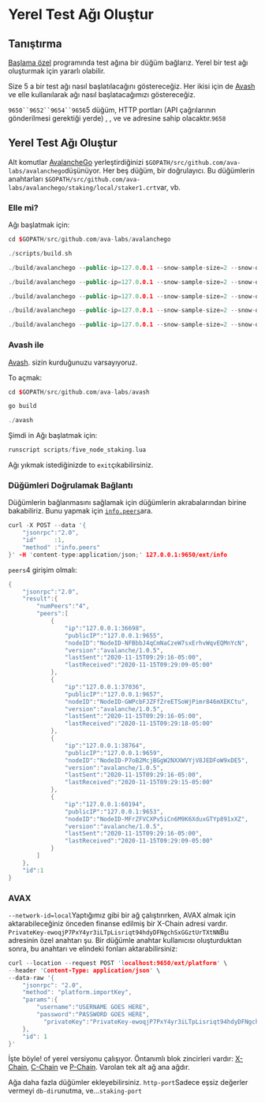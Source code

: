 # Yerel Test Ağı Oluştur

## Tanıştırma

[Başlama özel](https://avalanche.gitbook.io/avalanche/build/getting-started) programında test ağına bir düğüm bağlarız. Yerel bir test ağı oluşturmak için yararlı olabilir.

Size 5 a bir test ağı nasıl başlatılacağını göstereceğiz. Her ikisi için de [Avash](https://avalanche.gitbook.io/avalanche/build/tools/avash) ve elle kullanılarak ağı nasıl başlatacağımızı göstereceğiz.

`9650``9652``9654``9656`5 düğüm, HTTP portları \(API çağrılarının gönderilmesi gerektiği yerde\) , , ve ve adresine sahip olacaktır.`9658`

## Yerel Test Ağı Oluştur

Alt komutlar [AvalancheGo](https://avalanche.gitbook.io/avalanche/build/getting-started#download-avalanchego) yerleştirdiğinizi `$GOPATH/src/github.com/ava-labs/avalanchego`düşünüyor. Her beş düğüm, bir doğrulayıcı. Bu düğümlerin anahtarları `$GOPATH/src/github.com/ava-labs/avalanchego/staking/local/staker1.crt`var, vb.

### Elle mi?

Ağı başlatmak için:

```cpp
cd $GOPATH/src/github.com/ava-labs/avalanchego
```

```cpp
./scripts/build.sh
```

```cpp
./build/avalanchego --public-ip=127.0.0.1 --snow-sample-size=2 --snow-quorum-size=2 --http-port=9650 --staking-port=9651 --db-dir=db/node1 --staking-enabled=true --network-id=local --bootstrap-ips= --staking-tls-cert-file=$(pwd)/staking/local/staker1.crt --staking-tls-key-file=$(pwd)/staking/local/staker1.key
```

```cpp
./build/avalanchego --public-ip=127.0.0.1 --snow-sample-size=2 --snow-quorum-size=2 --http-port=9652 --staking-port=9653 --db-dir=db/node2 --staking-enabled=true --network-id=local --bootstrap-ips=127.0.0.1:9651 --bootstrap-ids=NodeID-7Xhw2mDxuDS44j42TCB6U5579esbSt3Lg --staking-tls-cert-file=$(pwd)/staking/local/staker2.crt --staking-tls-key-file=$(pwd)/staking/local/staker2.key
```

```cpp
./build/avalanchego --public-ip=127.0.0.1 --snow-sample-size=2 --snow-quorum-size=2 --http-port=9654 --staking-port=9655 --db-dir=db/node3 --staking-enabled=true --network-id=local --bootstrap-ips=127.0.0.1:9651 --bootstrap-ids=NodeID-7Xhw2mDxuDS44j42TCB6U5579esbSt3Lg --staking-tls-cert-file=$(pwd)/staking/local/staker3.crt --staking-tls-key-file=$(pwd)/staking/local/staker3.key
```

```cpp
./build/avalanchego --public-ip=127.0.0.1 --snow-sample-size=2 --snow-quorum-size=2 --http-port=9656 --staking-port=9657 --db-dir=db/node4 --staking-enabled=true --network-id=local --bootstrap-ips=127.0.0.1:9651 --bootstrap-ids=NodeID-7Xhw2mDxuDS44j42TCB6U5579esbSt3Lg --staking-tls-cert-file=$(pwd)/staking/local/staker4.crt --staking-tls-key-file=$(pwd)/staking/local/staker4.key
```

```cpp
./build/avalanchego --public-ip=127.0.0.1 --snow-sample-size=2 --snow-quorum-size=2 --http-port=9658 --staking-port=9659 --db-dir=db/node5 --staking-enabled=true --network-id=local --bootstrap-ips=127.0.0.1:9651 --bootstrap-ids=NodeID-7Xhw2mDxuDS44j42TCB6U5579esbSt3Lg --staking-tls-cert-file=$(pwd)/staking/local/staker5.crt --staking-tls-key-file=$(pwd)/staking/local/staker5.key
```

### Avash ile

[Avash](https://avalanche.gitbook.io/avalanche/build/tools/avash). sizin kurduğunuzu varsayıyoruz.

To açmak:

```cpp
cd $GOPATH/src/github.com/ava-labs/avash
```

```cpp
go build
```

```cpp
./avash
```

Şimdi in Ağı başlatmak için:

```cpp
runscript scripts/five_node_staking.lua
```

Ağı yıkmak istediğinizde to `exit`çıkabilirsiniz.

### Düğümleri Doğrulamak Bağlantı<a id="verifying-nodes-are-connected"></a>

Düğümlerin bağlanmasını sağlamak için düğümlerin akrabalarından birine bakabiliriz. Bunu yapmak için [`info.peers`](https://avalanche.gitbook.io/avalanche/build/apis/info-api#info-peers)ara.

```cpp
curl -X POST --data '{
    "jsonrpc":"2.0",
    "id"     :1,
    "method" :"info.peers"
}' -H 'content-type:application/json;' 127.0.0.1:9650/ext/info
```

`peers`4 girişim olmalı:

```cpp
{
    "jsonrpc":"2.0",
    "result":{
        "numPeers":"4",
        "peers":[
            {
                "ip":"127.0.0.1:36698",
                "publicIP":"127.0.0.1:9655",
                "nodeID":"NodeID-NFBbbJ4qCmNaCzeW7sxErhvWqvEQMnYcN",
                "version":"avalanche/1.0.5",
                "lastSent":"2020-11-15T09:29:16-05:00",
                "lastReceived":"2020-11-15T09:29:09-05:00"
            },
            {
                "ip":"127.0.0.1:37036",
                "publicIP":"127.0.0.1:9657",
                "nodeID":"NodeID-GWPcbFJZFfZreETSoWjPimr846mXEKCtu",
                "version":"avalanche/1.0.5",
                "lastSent":"2020-11-15T09:29:16-05:00",
                "lastReceived":"2020-11-15T09:29:18-05:00"
            },
            {
                "ip":"127.0.0.1:38764",
                "publicIP":"127.0.0.1:9659",
                "nodeID":"NodeID-P7oB2McjBGgW2NXXWVYjV8JEDFoW9xDE5",
                "version":"avalanche/1.0.5",
                "lastSent":"2020-11-15T09:29:16-05:00",
                "lastReceived":"2020-11-15T09:29:15-05:00"
            },
            {
                "ip":"127.0.0.1:60194",
                "publicIP":"127.0.0.1:9653",
                "nodeID":"NodeID-MFrZFVCXPv5iCn6M9K6XduxGTYp891xXZ",
                "version":"avalanche/1.0.5",
                "lastSent":"2020-11-15T09:29:16-05:00",
                "lastReceived":"2020-11-15T09:29:09-05:00"
            }
        ]
    },
    "id":1
}
```

### AVAX<a id="getting-avax"></a>

`--network-id=local`Yaptığımız gibi bir ağ çalıştırırken, AVAX almak için aktarabileceğiniz önceden finanse edilmiş bir X-Chain adresi vardır. `PrivateKey-ewoqjP7PxY4yr3iLTpLisriqt94hdyDFNgchSxGGztUrTXtNN`Bu adresinin özel anahtarı şu. Bir düğümle anahtar kullanıcısı oluşturduktan sonra, bu anahtarı ve elindeki fonları aktarabilirsiniz:

```cpp
curl --location --request POST 'localhost:9650/ext/platform' \
--header 'Content-Type: application/json' \
--data-raw '{
    "jsonrpc": "2.0",
    "method": "platform.importKey",
    "params":{
        "username":"USERNAME GOES HERE",
        "password":"PASSWORD GOES HERE",
          "privateKey":"PrivateKey-ewoqjP7PxY4yr3iLTpLisriqt94hdyDFNgchSxGGztUrTXtNN"
    },
    "id": 1
}'
```

İşte böyle! of yerel versiyonu çalışıyor. Öntanımlı blok zincirleri vardır: [X-Chain](https://avalanche.gitbook.io/avalanche/learn/platform-overview#exchange-chain-x-chain), [C-Chain](https://avalanche.gitbook.io/avalanche/learn/platform-overview#contract-chain-c-chain) ve [P-Chain](https://avalanche.gitbook.io/avalanche/learn/platform-overview#platform-chain-p-chain). Varolan tek alt ağ ana ağdır.

Ağa daha fazla düğümler ekleyebilirsiniz. `http-port`Sadece eşsiz değerler vermeyi `db-dir`unutma, ve...`staking-port`

